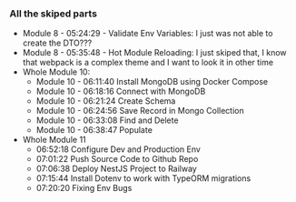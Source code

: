 ### All the skiped parts
- Module 8 - 05:24:29 - Validate Env Variables: I just was not able to create the DTO???
- Module 8 - 05:35:48 - Hot Module Reloading: I just skiped that, I know that webpack is a complex theme and I want to look it in other time
- Whole Module 10:
  - Module 10 - 06:11:40 Install MongoDB using Docker Compose
  - Module 10 - 06:18:16 Connect with MongoDB
  - Module 10 - 06:21:24 Create Schema
  - Module 10 - 06:24:56 Save Record in Mongo Collection
  - Module 10 - 06:33:08 Find and Delete
  - Module 10 - 06:38:47 Populate
- Whole Module 11
  - 06:52:18 Configure Dev and Production Env
  - 07:01:22 Push Source Code to Github Repo
  - 07:06:38 Deploy NestJS Project to Railway
  - 07:15:44 Install Dotenv to work with TypeORM migrations
  - 07:20:20 Fixing Env Bugs